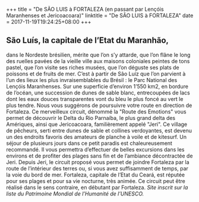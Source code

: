 +++
title = "De SÃO LUIS à FORTALEZA (en passant par Lençóis Maranhenses et Jericoacoara)"
linktitle = "De SÃO LUIS à FORTALEZA"
date = 2017-11-19T19:24:25+08:00
+++
## São Luís, la capitale de l’Etat du Maranhão,

dans le Nordeste brésilien, mérite que l’on s’y attarde, que l’on flâne le long des ruelles pavées de la vieille ville aux maisons coloniales peintes de tons pastel, que l’on visite ses riches musées, que l’on déguste ses plats de poissons et de fruits de mer. C’est à partir de São Luíz que l’on parvient à l’un des lieux les plus invraisemblables du Brésil : le Parc National des Lençóis Maranhenses. Sur une superficie d’environ 1’550 km2, en bordure de l’océan, une succession de dunes de sable blanc, entrecoupées de lacs dont les eaux douces transparentes vont du bleu le plus foncé au vert le plus tendre. Nous vous suggérons de poursuivre votre route en direction de Fortaleza. Ce merveilleux circuit, dénommé la "Route des Emotions" vous permet de découvrir le Delta du Rio Parnaíba, le plus grand delta des Amériques, ainsi que Jericoacoara, familièrement appelé "Jeri". Ce village de pêcheurs, serti entre dunes de sable et collines verdoyantes, est devenu un des endroits favoris des amateurs de planche à voile et de kitesurf. Un séjour de plusieurs jours dans ce petit paradis est chaleureusement recommandé. Il vous permettra d’effectuer de belles excursions dans les environs et de profiter des plages sans fin et de l’ambiance décontractée de Jeri.
Depuis Jeri, le circuit proposé vous permet de joindre Fortaleza par la route de l’intérieur des terres ou, si vous avez suffisamment de temps, par la voie du bord de mer.
Fortaleza, capitale de l’Etat du Ceará, est réputée pour ses plages et pour sa vie nocturne, très animée.
Ce circuit peut être réalisé dans le sens contraire, en débutant par Fortaleza. *Site inscrit sur la liste du Patrimoine Mondial de l’Humanité de l’UNESCO.*
